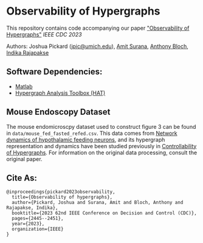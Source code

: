 # Observability of Hypergraphs

This repository contains code accompanying our paper ["Observability of Hypergraphs"]([https://arxiv.org/abs/2304.04883](https://ieeexplore.ieee.org/abstract/document/10383387)) *IEEE CDC 2023*

Authors: Joshua Pickard (jpic@umich.edu), [Amit Surana](https://sites.google.com/site/amitsur99/home?authuser=0), [Anthony Bloch](https://dept.math.lsa.umich.edu/~abloch/), [Indika Rajapakse](https://rajapakse.lab.medicine.umich.edu/home)

## Software Dependencies:
- [Matlab](https://www.mathworks.com/products/matlab.html)
- [Hypergraph Analysis Toolbox (HAT)](https://hypergraph-analysis-toolbox.readthedocs.io/en/latest/)

## Mouse Endoscopy Dataset

The mouse endomicroscpy dataset used to construct figure 3 can be found in `data/mouse_fed_fasted_refed.csv`. This data comes from [Network dynamics of hypothalamic feeding neurons](https://www.pnas.org/doi/10.1073/pnas.2011140118), and its hypergraph representation and dynamics have been studied previously in [Controllability of Hypergraphs](https://ieeexplore.ieee.org/stamp/stamp.jsp?arnumber=9384322). For information on the original data processing, consult the original paper.

## Cite As:

```
@inproceedings{pickard2023observability,
  title={Observability of hypergraphs},
  author={Pickard, Joshua and Surana, Amit and Bloch, Anthony and Rajapakse, Indika},
  booktitle={2023 62nd IEEE Conference on Decision and Control (CDC)},
  pages={2445--2451},
  year={2023},
  organization={IEEE}
}
```
